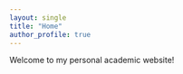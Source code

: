 ```yaml
---
layout: single
title: "Home"
author_profile: true
---
```



Welcome to my personal academic website!


